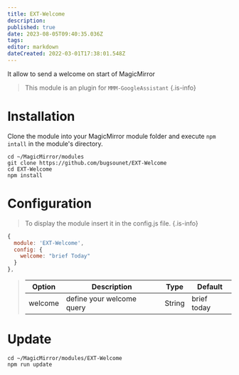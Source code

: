 ```yaml
---
title: EXT-Welcome
description: 
published: true
date: 2023-08-05T09:40:35.036Z
tags: 
editor: markdown
dateCreated: 2022-03-01T17:38:01.548Z
---
```


It allow to send a welcome on start of MagicMirror

> This module is an plugin for `MMM-GoogleAssistant`
{.is-info}

# Installation
Clone the module into your MagicMirror module folder and execute `npm intall` in the module's directory.
```
cd ~/MagicMirror/modules
git clone https://github.com/bugsounet/EXT-Welcome
cd EXT-Welcome
npm install
```

# Configuration

> To display the module insert it in the config.js file.
{.is-info}

```js
{
  module: 'EXT-Welcome',
  config: {
    welcome: "brief Today"
  }
},
```

> | Option  | Description | Type | Default |
> | ------- | --- | --- | --- |
> | welcome | define your welcome query | String | brief today |

# Update
```
cd ~/MagicMirror/modules/EXT-Welcome
npm run update
```

